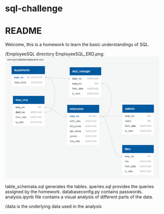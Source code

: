 # sql-challenge
# README
Welcome, this is a homework to learn the basic understandings of SQL. 

/EmployeeSQL directory 
EmployeeSQL_ERD.png:
![ERD](https://github.com/jeffersoncovey/sql-challenge/blob/master/EmployeeSQL/EmployeeSQL_ERD.png)

table_schemata.sql generates the tables.
queries.sql provides the queries assigned by the homework.
databaseconfig.py contains passwords.
analysis.ipynb file contains a visual analysis of different parts of the data.

/data is the underlying data used in the analysis